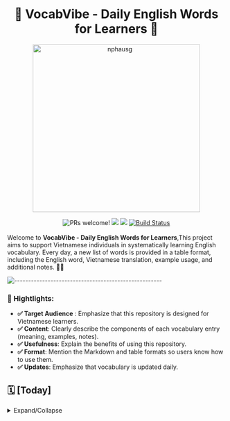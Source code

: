 
<h1 align="center"> 📗 VocabVibe - Daily English Words for Learners 🚀
</h1>
<p align="center">
<a href="https://revolut.me/nphausg" target="_blank"><img src="docs/thumbnail.jpeg" alt="nphausg" style="width: 386px !important;" ></a>
</p>
<p align="center">
<div align="center">
    <img src="https://img.shields.io/badge/PRs-welcome-brightgreen.svg" alt="PRs welcome!" />
    <img src="https://img.shields.io/badge/License-Apache%202.0-success.svg">
    <img src="https://circleci.com/gh/twilio-labs/plugin-rtc.svg?style=svg">
    <a href="https://github.com/nphausg/VocabVibe/actions/workflows/deploy.yml">
        <img alt="Build Status" src="https://github.com/nphausg/VocabVibe/actions/workflows/deploy.yml/badge.svg">
    </a>
</div>
<br>
<span>Welcome to <b>VocabVibe - Daily English Words for Learners</b>,This project aims to support Vietnamese individuals in systematically learning English vocabulary. Every day, a new list of words is provided in a table format, including the English word, Vietnamese translation, example usage, and additional notes.  🎨📱
</span>
<br>
</p>

![-----------------------------------------------------](https://raw.githubusercontent.com/andreasbm/readme/master/assets/lines/colored.png)

### 🚀 Hightlights:

- **✅ Target Audience** : Emphasize that this repository is designed for Vietnamese learners.
- **✅ Content**: Clearly describe the components of each vocabulary entry (meaning, examples, notes).
- **✅ Usefulness**: Explain the benefits of using this repository.
- **✅ Format**: Mention the Markdown and table formats so users know how to use them.
- **✅ Updates**: Emphasize that vocabulary is updated daily.


## 🗓️ [Today]

<details>
  <summary>Expand/Collapse</summary>

  | Words       | Meaning       | Example                                 | Notes                                     |
  | ----------- | ------------- | --------------------------------------- | ----------------------------------------- |
  | <a href="https://dictionary.cambridge.org/dictionary/english/eliminate">eliminate</a> | loại bỏ (to remove or take away someone or something)| A move towards healthy eating could help eliminate heart disease. | C1 |
  | <a href="https://dictionary.cambridge.org/dictionary/english/entrench">entrench</a> | cố thủ (to firmly establish something, especially an idea or a problem, so that it cannot be changed)| The government's main task was to prevent inflation from entrenching itself | - |
  | <a href="https://dictionary.cambridge.org/dictionary/english/ingrained">ingrained</a> | ăn sâu (so firmly held that they are not likely to change)| The belief that you should own your house is deeply ingrained in our society | - |
  | <a href="https://dictionary.cambridge.org/dictionary/english/worth">worth</a> |  đáng giá | She sold fifty dollars’ worth of tickets | - |
  | <a href="https://dictionary.cambridge.org/dictionary/english/precise">precise</a> | chính xác (exact and accurate) | He caught me at the precise moment that I fainted | B2 |
  | <a href="https://dictionary.cambridge.org/dictionary/english/worthless">worthless</a> | vô giá trị | He said the jewels were worthless fakes| C2 |
  | <a href="https://dictionary.cambridge.org/dictionary/english/tariff">tariff</a> | thuế quan (a charge or list of charges either for services or on goods entering a country)| An agreement was reached to eliminate tariffs on information technology products | - |
  | <a href="https://dictionary.cambridge.org/dictionary/english/spiritual">spiritual</a> | Tinh thần | elating to deep feelings and beliefs, especially religious beliefs | Traditional ways of life fulfilled both economic and spiritual needs. |
  | <a href="https://dictionary.cambridge.org/dictionary/english/manner">manner</a> | thái độ  (the way in which something is done )| She stared at me in an accusing manner. | - |
  | <a href="https://dictionary.cambridge.org/dictionary/english/rigorously">rigorously</a> | một cách nghiêm ngặc | Manufacturers rigorously test new products to avoid skin reactions in those who use them. | in a careful way so that every part of something is looked at or considered to make certain it is correct or safe |
  | <a href="https://dictionary.cambridge.org/dictionary/english/secular">secular</a> | Thế tục | not having any connection with religion | We live in an increasingly secular society, in which religion has less and less influence on our daily lives. |
  | <a href="https://dictionary.cambridge.org/dictionary/english/diligent">diligent</a> | Siêng năng | Leo is very diligent about his work | - |
  | <a href="https://dictionary.cambridge.org/dictionary/english/essential">essential</a> | Thiết yếu | Government support will be essential if the project is to succeed | B1 |
  | opportunity | Cơ hội        | This is a great opportunity to learn. | Thời điểm hoặc hoàn cảnh thuận lợi.      |
  | <a href="https://dictionary.cambridge.org/dictionary/english/die-hard">die-hard  (idiom)</a> | Kiên trung, bảo thủ, khó thay đổi, ...        | "He's a die-hard fan of Manchester United."               | (Anh ấy là một fan cuồng nhiệt của Manchester United.) - Câu này thể hiện sự trung thành và đam mê mãnh liệt của một người hâm mộ bóng đá.   |
  | <a href="https://dictionary.cambridge.org/dictionary/english/die-off">die-off  (phrasal verb)</a> | Chết dần, chết mòn cho đến khi không còn tồn tại nữa |   Many small businesses died off during the economic crisis.  | Nhiều doanh nghiệp nhỏ đã chết dần trong suốt cuộc khủng hoảng kinh tế. |
  | <a href="https://dictionary.cambridge.org/dictionary/english/cornerstone">cornerston</a> | something of great importance on which everything else depends  | Funds for the school system were the cornerstone of his budget proposal. |
  | challenge     | Thử thách      | Learning a new language is a challenge. | Điều gì đó đòi hỏi nỗ lực và kỹ năng.           |
  | achieve       | Đạt được       | He achieved his goals.                 | Thành công trong việc đạt được điều gì đó.     |
  | <a href="https://dictionary.cambridge.org/dictionary/english/rationable">rationale</a>| Lý lẽ | He don't understand the rationale for these restrictions.     | - |
  | <a href="https://dictionary.cambridge.org/dictionary/english/thrift">rhrift</a>| Tiết kiệm | the careful use of money, especially by avoiding waste     | Trina learned thrift from her mother |
  | <a href="https://dictionary.cambridge.org/dictionary/english/competency">competency</a>| Năng lực | Her competence as a teacher is unquestionable.     | C1 |
  | <a href="https://dictionary.cambridge.org/dictionary/english/nitpicking">nitpicking</a>| Soi mói | If you spent less time nitpicking, you'd get more work done. | _ |
  | <a href="https://dictionary.cambridge.org/dictionary/english/integrity">integrity</a>| Chính trực | No one doubted that the president was a man of the highest integrity.     | C2 |
  | <a href="https://dictionary.cambridge.org/dictionary/english/perseverance">perseverance</a>| Sự kiên trì | Perseverance is key to success. (Sự kiên định và quyết tâm tiếp tục cố gắng.)     | C2 |
  | <a href="https://dictionary.cambridge.org/dictionary/english/advocate">advocate (C2)</a>| Người bào chữa | to publicly support or suggest an idea, development, or way of doing something     | We will continue to advocate for a regional, cooperative approach to the construction project |
  | <a href="https://dictionary.cambridge.org/dictionary/english/perception">perception </a>| Sự nhận thức | These photographs will affect people's perceptions of war  | C2 |
  | <a href="https://dictionary.cambridge.org/dictionary/english/intolerable">intolerable </a>| không thể chịu đựng được | too bad or unpleasant to deal with or accept (The situation has become intolerable)  | C2 |
  | <a href="https://dictionary.cambridge.org/dictionary/english/deceiver">deceiver </a>| Kẻ lừa dối | It could be difficult to detect a lie, especially from a well-practised deceiver.  | C2 |
  | <a href="https://dictionary.cambridge.org/dictionary/english/self-sufficiency">self-sufficiency</a>| Tự cung tự cấp | the quality or state of being able to provide everything you need, especially food, without the help of other people or countries  | After decades of self-sufficiency, domestic oil production could no longer satisfy demand. |
  | <a href="https://dictionary.cambridge.org/dictionary/english/apprehension">apprehension</a>|  Sự e ngại | worry about the future, or a fear that something unpleasant is going to happen | It's normal to feel a little apprehension before starting a new job. |
  | <a href="https://dictionary.cambridge.org/dictionary/english/assertiveness">assertiveness</a>|  Sự quyết đoán | the quality of being confident and not frightened to say what you want or believe | He spoke with confidence and assertiveness. |
  | <a href="https://dictionary.cambridge.org/dictionary/english/mayor">mayor</a>| Thị trưởng | a person who is elected or chosen to lead the group who governs a town or city | We need a mayor who is tough enough to clean up this town. |
  | <a href="https://dictionary.cambridge.org/dictionary/english/excruciating">excruciating</a>| đau đớn | extremely painful | His injury caused excruciating headaches. |
  | <a href="https://dictionary.cambridge.org/dictionary/english/orchestration">orchestration</a>| Sự phối hợp | an arrangement of a piece of music to be played by an orchestra | The song features classical piano and lush orchestration. |
  | <a href="https://dictionary.cambridge.org/dictionary/english/vigorously">vigorously</a>| Mạnh mẽ | He vigorously denied the accusations. | in a way that is very forceful or energetic |
  | <a href="https://dictionary.cambridge.org/dictionary/english/shingles">shingles</a>| Bệnh Zona |This vaccine reduces the risk of developing shingles by 55 percent | a disease caused by the varicella zoster virus, which infects particular nerves and produces a line or lines of painful reddish spots on the body |
  | <a href="https://dictionary.cambridge.org/dictionary/english/psychiatric">psychiatric</a>| tâm thần | He has been transferred to a psychiatric hospital | - |
  | <a href="https://dictionary.cambridge.org/dictionary/english/physiopathology">physiopathology</a>| sinh lý học | He is a professor of the physiopathology of reproduction at the University | - |
  | <a href="https://dictionary.cambridge.org/dictionary/english/chiropractic">chiropractic</a>| nắn xương khớp | My neurologist prescribed chiropractic to control pain as part of my treatment. | - |

</details>